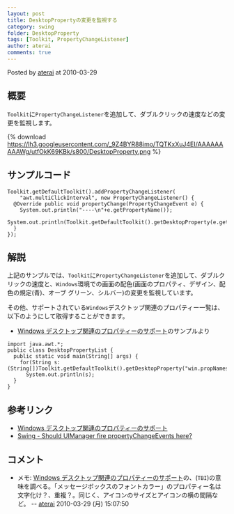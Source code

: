 ```yaml
---
layout: post
title: DesktopPropertyの変更を監視する
category: swing
folder: DesktopProperty
tags: [Toolkit, PropertyChangeListener]
author: aterai
comments: true
---
```


Posted by [aterai](http://terai.xrea.jp/aterai.html) at 2010-03-29

## 概要
`Toolkit`に`PropertyChangeListener`を追加して、ダブルクリックの速度などの変更を監視します。

{% download https://lh3.googleusercontent.com/_9Z4BYR88imo/TQTKxXuJ4EI/AAAAAAAAAWg/utfOkK69KBk/s800/DesktopProperty.png %}

## サンプルコード
<pre class="prettyprint"><code>Toolkit.getDefaultToolkit().addPropertyChangeListener(
    "awt.multiClickInterval", new PropertyChangeListener() {
  @Override public void propertyChange(PropertyChangeEvent e) {
    System.out.println("----\n"+e.getPropertyName());
    System.out.println(Toolkit.getDefaultToolkit().getDesktopProperty(e.getPropertyName()));
  }
});
</code></pre>

## 解説
上記のサンプルでは、`Toolkit`に`PropertyChangeListener`を追加して、ダブルクリックの速度と、`Windows`環境での画面の配色(画面のプロパティ、デザイン、配色の規定(青)、オーブ グリーン、シルバー)の変更を監視しています。

その他、サポートされている`Windows`デスクトップ関連のプロパティー一覧は、以下のようにして取得することができます。

- [Windows デスクトップ関連のプロパティーのサポート](http://docs.oracle.com/javase/jp/6/technotes/guides/swing/1.4/w2k_props.html)のサンプルより

<!-- dummy comment line for breaking list -->

<pre class="prettyprint"><code>import java.awt.*;
public class DesktopPropertyList {
  public static void main(String[] args) {
    for(String s:(String[])Toolkit.getDefaultToolkit().getDesktopProperty("win.propNames"))
      System.out.println(s);
  }
}
</code></pre>

## 参考リンク
- [Windows デスクトップ関連のプロパティーのサポート](http://docs.oracle.com/javase/jp/6/technotes/guides/swing/1.4/w2k_props.html)
- [Swing - Should UIManager fire propertyChangeEvents here?](https://forums.oracle.com/thread/1352133)

<!-- dummy comment line for breaking list -->

## コメント
- メモ: [Windows デスクトップ関連のプロパティーのサポート](http://docs.oracle.com/javase/jp/6/technotes/guides/swing/1.4/w2k_props.html)の、(`TBI`)の意味を調べる。「メッセージボックスのフォントカラー」のプロパティー名は文字化け？、重複？。同じく、アイコンのサイズとアイコンの横の間隔など。 -- [aterai](http://terai.xrea.jp/aterai.html) 2010-03-29 (月) 15:07:50

<!-- dummy comment line for breaking list -->

